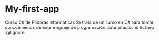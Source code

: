 # My-first-app
Curso C# de Píldoras Informáticas
Se trata de un curso en C# para tomar conocimientos de este
lenguaje de programación.
Está añadido el fichero .gitignore

